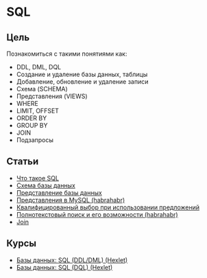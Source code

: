# SQL

## Цель
Познакомиться с такими понятиями как:
- DDL, DML, DQL
- Создание и удаление базы данных, таблицы
- Добавление, обновление и удаление записи
- Схема (SCHEMA)
- Представления (VIEWS)
- WHERE
- LIMIT, OFFSET
- ORDER BY
- GROUP BY
- JOIN
- Подзапросы

## Статьи
- [Что такое SQL](https://ru.wikipedia.org/wiki/SQL)
- [Схема базы данных](https://ru.wikipedia.org/wiki/%D0%A1%D1%85%D0%B5%D0%BC%D0%B0_%D0%B1%D0%B0%D0%B7%D1%8B_%D0%B4%D0%B0%D0%BD%D0%BD%D1%8B%D1%85)
- [Представление базы данных]
- [Представления в MySQL (habrahabr)](https://habrahabr.ru/post/47031/)
- [Квалифицированный выбор при использовании предложений](http://www.sql.ru/docs/sql/u_sql/ch3.shtml#3.9)
- [Полнотекстовый поиск и его возможности (habrahabr)](https://habrahabr.ru/post/40218/)
- [Join]

## Курсы
- [Базы данных: SQL (DDL/DML) (Hexlet)](https://ru.hexlet.io/courses/postgresql-ddl)
- [Базы данных: SQL (DQL) (Hexlet)](https://ru.hexlet.io/courses/sql-dql)


[Представление базы данных]: https://ru.wikipedia.org/wiki/%D0%9F%D1%80%D0%B5%D0%B4%D1%81%D1%82%D0%B0%D0%B2%D0%BB%D0%B5%D0%BD%D0%B8%D0%B5_(%D0%B1%D0%B0%D0%B7%D1%8B_%D0%B4%D0%B0%D0%BD%D0%BD%D1%8B%D1%85)
[Join]: https://ru.wikipedia.org/wiki/Join_(SQL)
